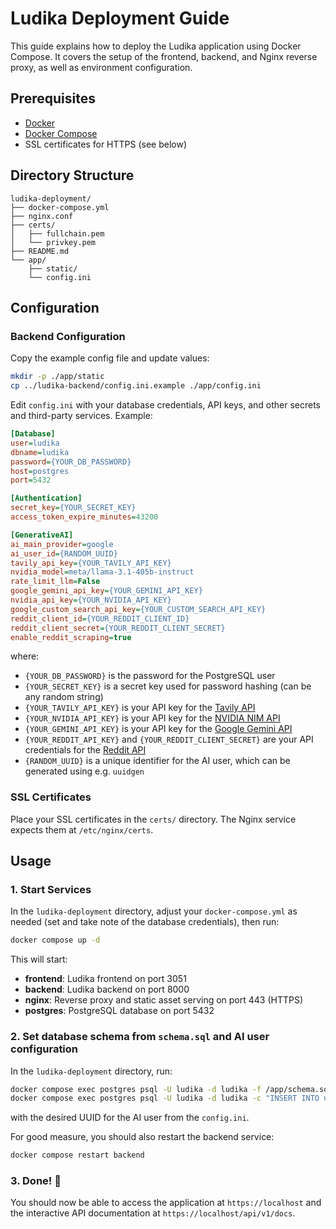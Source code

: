 # Ludika Deployment Guide

This guide explains how to deploy the Ludika application using Docker Compose. It covers the setup of the frontend, backend, and Nginx reverse proxy, as well as environment configuration.

## Prerequisites
- [Docker](https://docs.docker.com/get-docker/)
- [Docker Compose](https://docs.docker.com/compose/install/)
- SSL certificates for HTTPS (see below)

## Directory Structure
```
ludika-deployment/
├── docker-compose.yml
├── nginx.conf
├── certs/
│   ├── fullchain.pem
│   └── privkey.pem
├── README.md
└── app/
    ├── static/
    └── config.ini
```

## Configuration

### Backend Configuration
Copy the example config file and update values:
```sh
mkdir -p ./app/static
cp ../ludika-backend/config.ini.example ./app/config.ini
```
Edit `config.ini` with your database credentials, API keys, and other secrets and third-party services. Example:
```ini
[Database]
user=ludika
dbname=ludika
password={YOUR_DB_PASSWORD}
host=postgres
port=5432

[Authentication]
secret_key={YOUR_SECRET_KEY}
access_token_expire_minutes=43200

[GenerativeAI]
ai_main_provider=google
ai_user_id={RANDOM_UUID}
tavily_api_key={YOUR_TAVILY_API_KEY}
nvidia_model=meta/llama-3.1-405b-instruct
rate_limit_llm=False
google_gemini_api_key={YOUR_GEMINI_API_KEY}
nvidia_api_key={YOUR_NVIDIA_API_KEY}
google_custom_search_api_key={YOUR_CUSTOM_SEARCH_API_KEY}
reddit_client_id={YOUR_REDDIT_CLIENT_ID}
reddit_client_secret={YOUR_REDDIT_CLIENT_SECRET}
enable_reddit_scraping=true
```

where:
- `{YOUR_DB_PASSWORD}` is the password for the PostgreSQL user
- `{YOUR_SECRET_KEY}` is a secret key used for password hashing (can be any random string)
- `{YOUR_TAVILY_API_KEY}` is your API key for the [Tavily API](https://tavily.com)
- `{YOUR_NVIDIA_API_KEY}` is your API key for the [NVIDIA NIM API](https://build.nvidia.com/)
- `{YOUR_GEMINI_API_KEY}` is your API key for the [Google Gemini API](https://cloud.google.com/gemini)
- `{YOUR_REDDIT_API_KEY}` and `{YOUR_REDDIT_CLIENT_SECRET}` are your API credentials for the [Reddit API](https://www.reddit.com/prefs/apps)
- `{RANDOM_UUID}` is a unique identifier for the AI user, which can be generated using e.g. `uuidgen`

### SSL Certificates
Place your SSL certificates in the `certs/` directory. The Nginx service expects them at `/etc/nginx/certs`.

## Usage

### 1. Start Services

In the `ludika-deployment` directory, adjust your `docker-compose.yml` as needed (set and take note of the database credentials), then run:
```sh
docker compose up -d
```
This will start:
- **frontend**: Ludika frontend on port 3051
- **backend**: Ludika backend on port 8000
- **nginx**: Reverse proxy and static asset serving on port 443 (HTTPS)
- **postgres**: PostgreSQL database on port 5432

### 2. Set database schema from `schema.sql` and AI user configuration

In the `ludika-deployment` directory, run:
```sh
docker compose exec postgres psql -U ludika -d ludika -f /app/schema.sql
docker compose exec postgres psql -U ludika -d ludika -c "INSERT INTO users (uuid, visible_name, email, user_role) VALUES ('{RANDOM_UUID}', 'AI User', 'ai_user@example.com', 'user');"
```

with the desired UUID for the AI user from the `config.ini`.

For good measure, you should also restart the backend service:
```sh
docker compose restart backend
```

### 3. Done! 🎉

You should now be able to access the application at `https://localhost` and the interactive API documentation at `https://localhost/api/v1/docs`.